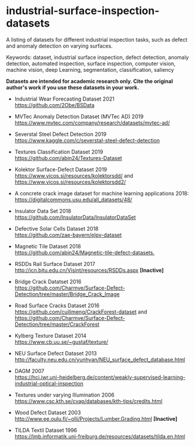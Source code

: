 # industrial-surface-inspection-datasets
A listing of datasets for different industrial inspection tasks, such as defect and anomaly detection on varying surfaces.<br />

Keywords: dataset, industrial surface inspection, defect detection, anomaly detection,
automated inspection, surface inspection, computer vision, machine vision, deep Learning, 
segmentation, classification, saliency

**Datasets are intended for academic research only. Cite the original author's work if you use these datasets in your work.**



* Industrial Wear Forecasting Dataset 2021<br />
https://github.com/2Obe/BSData

* MVTec Anomaly Detection Dataset (MVTec AD) 2019<br />
https://www.mvtec.com/company/research/datasets/mvtec-ad/

* Severstal Steel Defect Detection 2019<br />
https://www.kaggle.com/c/severstal-steel-defect-detection

* Textures Classification Dataset 2019<br />
https://github.com/abin24/Textures-Dataset

* Kolektor Surface-Defect Dataset 2019<br />
https://www.vicos.si/resources/kolektorsdd/
and
https://www.vicos.si/resources/kolektorsdd2/

* A concrete crack image dataset for machine learning applications 2018:<br />
https://digitalcommons.usu.edu/all_datasets/48/

* Insulator Data Set 2018<br />
https://github.com/InsulatorData/InsulatorDataSet

* Defective Solar Cells Dataset 2018<br />
https://github.com/zae-bayern/elpv-dataset

* Magnetic Tile Dataset 2018<br />
<https://github.com/abin24/Magnetic-tile-defect-datasets.>

* RSDDs Rail Surface Dataset 2017<br />
http://icn.bjtu.edu.cn/Visint/resources/RSDDs.aspx **[Inactive]** 

* Bridge Crack Datatset 2016<br />
https://github.com/Charmve/Surface-Defect-Detection/tree/master/Bridge_Crack_Image

* Road Surface Cracks Dataset 2016<br />
https://github.com/cuilimeng/CrackForest-dataset 
and
https://github.com/Charmve/Surface-Defect-Detection/tree/master/CrackForest

* Kylberg Texture Dataset 2014<br />
https://www.cb.uu.se/~gustaf/texture/

* NEU Surface Defect Dataset 2013<br />
http://faculty.neu.edu.cn/yunhyan/NEU_surface_defect_database.html<br />
<!---
Link to dataset can be found in the following pdf document<br />
https://github.com/abin24/Surface-Inspection-defect-detection-dataset/blob/master/NEU_surface_defect_database.pdf
-->

* DAGM 2007<br />
https://hci.iwr.uni-heidelberg.de/content/weakly-supervised-learning-industrial-optical-inspection

* Textures under varying Illumination 2006<br />
https://www.csc.kth.se/cvap/databases/kth-tips/credits.html

* Wood Defect Dataset 2003<br />
http://www.ee.oulu.fi/~olli/Projects/Lumber.Grading.html **[Inactive]** 

* TILDA Textil Dataset 1996<br />
https://lmb.informatik.uni-freiburg.de/resources/datasets/tilda.en.html



